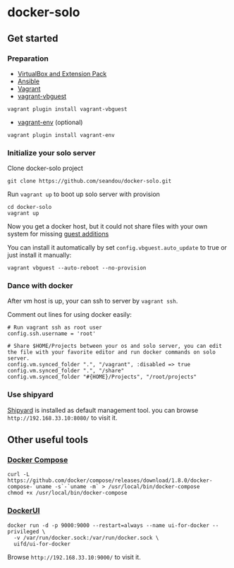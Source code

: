 # docker-solo

## Get started

### Preparation

- [VirtualBox and Extension Pack](https://www.virtualbox.org/wiki/Downloads)
- [Ansible](http://docs.ansible.com/ansible/intro_installation.html#installation)
- [Vagrant](https://www.vagrantup.com/downloads.html)
- [vagrant-vbguest](https://github.com/dotless-de/vagrant-vbguest)

```
vagrant plugin install vagrant-vbguest
```

- [vagrant-env](https://github.com/gosuri/vagrant-env) (optional)

```
vagrant plugin install vagrant-env
```

### Initialize your solo server

Clone docker-solo project

```
git clone https://github.com/seandou/docker-solo.git
```

Run `vagrant up` to boot up solo server with provision

```
cd docker-solo
vagrant up
```

Now you get a docker host, but it could not share files with your own system for missing [guest additions](https://www.virtualbox.org/manual/ch04.html)

You can install it automatically by set `config.vbguest.auto_update` to true or just install it manually:

```
vagrant vbguest --auto-reboot --no-provision
```

### Dance with docker

After vm host is up, your can ssh to server by `vagrant ssh`.

Comment out lines for using docker easily:

```
# Run vagrant ssh as root user
config.ssh.username = 'root'

# Share $HOME/Projects between your os and solo server, you can edit the file with your favorite editor and run docker commands on solo server.
config.vm.synced_folder ".", "/vagrant", :disabled => true
config.vm.synced_folder ".", "/share"
config.vm.synced_folder "#{HOME}/Projects", "/root/projects"
```

### Use shipyard

[Shipyard](http://shipyard-project.com/) is installed as default management tool. you can browse `http://192.168.33.10:8080/` to visit it.

## Other useful tools

### [Docker Compose](https://docs.docker.com/compose/overview/)

```
curl -L https://github.com/docker/compose/releases/download/1.8.0/docker-compose-`uname -s`-`uname -m` > /usr/local/bin/docker-compose
chmod +x /usr/local/bin/docker-compose
```

### [DockerUI](https://github.com/kevana/ui-for-docker)

```
docker run -d -p 9000:9000 --restart=always --name ui-for-docker --privileged \
  -v /var/run/docker.sock:/var/run/docker.sock \
  uifd/ui-for-docker
```

Browse `http://192.168.33.10:9000/` to visit it.
